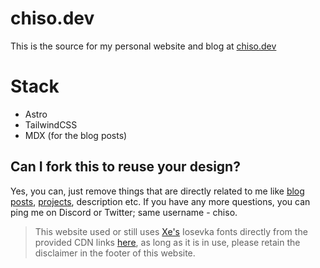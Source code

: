 # chiso.dev

This is the source for my personal website and blog at [chiso.dev](https://chiso.dev)

# Stack
- Astro
- TailwindCSS
- MDX (for the blog posts)

## Can I fork this to reuse your design?
Yes, you can, just remove things that are directly related to me like [blog posts](./src/content/blog), [projects](./src/content/projects.json), description etc. If you have any more questions, you can ping me on Discord or Twitter; same username - chiso.

> This website used or still uses [Xe's](https://xeiaso.net/) Iosevka fonts directly from the provided CDN links [here](https://xeiaso.net/blog/iaso-fonts/), as long as it is in use, please retain the disclaimer in the footer of this website.
